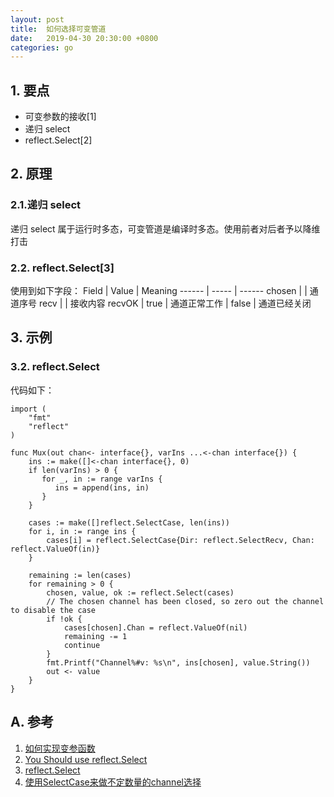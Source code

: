 ```yaml
---
layout: post
title:  如何选择可变管道
date:   2019-04-30 20:30:00 +0800
categories: go
---
```


> 

## 1. 要点
+ 可变参数的接收[1]
+ 递归 select
+ reflect.Select[2]

## 2. 原理

### 2.1.递归 select
递归 select 属于运行时多态，可变管道是编译时多态。使用前者对后者予以降维打击

### 2.2. reflect.Select[3]

使用到如下字段：
Field  | Value | Meaning
------ | ----- | ------
chosen |       | 通道序号
recv   |       | 接收内容
recvOK | true  | 通道正常工作
       | false | 通道已经关闭

## 3. 示例

### 3.2. reflect.Select

代码如下：
```
import (
    "fmt"
    "reflect"
)
 
func Mux(out chan<- interface{}, varIns ...<-chan interface{}) {
    ins := make([]<-chan interface{}, 0)
    if len(varIns) > 0 {
       for _, in := range varIns {
          ins = append(ins, in)
       }
    }
    
    cases := make([]reflect.SelectCase, len(ins))
    for i, in := range ins {
        cases[i] = reflect.SelectCase{Dir: reflect.SelectRecv, Chan: reflect.ValueOf(in)}
    }
    
    remaining := len(cases)
    for remaining > 0 {
        chosen, value, ok := reflect.Select(cases)
        // The chosen channel has been closed, so zero out the channel to disable the case
        if !ok {
            cases[chosen].Chan = reflect.ValueOf(nil)
            remaining -= 1
            continue
        }
        fmt.Printf("Channel%#v: %s\n", ins[chosen], value.String())
        out <- value
    }
}
```

## A. 参考
1. [如何实现变参函数](https://zhagn1career.github.io/go/2019/02/14/how-to-handle-variadic-function.html)
2. [You Should use reflect.Select](https://stackoverflow.com/questions/19992334/how-to-listen-to-n-channels-dynamic-select-statement)
3. [reflect.Select](https://golang.org/pkg/reflect/#Select)
4. [使用SelectCase来做不定数量的channel选择](http://tevic.github.io/2016/05/10/select-case/)
